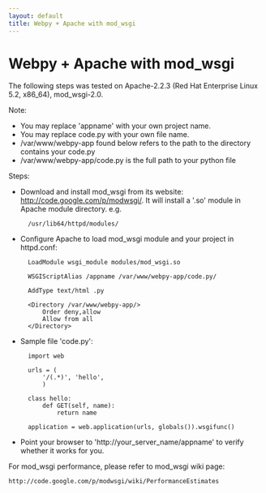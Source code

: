 ```yaml
---
layout: default
title: Webpy + Apache with mod_wsgi
---
```


# Webpy + Apache with mod_wsgi

The following steps was tested on Apache-2.2.3 (Red Hat Enterprise Linux 5.2, x86_64), mod_wsgi-2.0.

Note:

* You may replace 'appname' with your own project name.
* You may replace code.py with your own file name.
* /var/www/webpy-app found below refers to the path to the directory contains your code.py
* /var/www/webpy-app/code.py is the full path to your python file

Steps:

* Download and install mod_wsgi from its website: http://code.google.com/p/modwsgi/. It will install a '.so' module in Apache module directory. e.g.

        /usr/lib64/httpd/modules/

* Configure Apache to load mod_wsgi module and your project in httpd.conf:

        LoadModule wsgi_module modules/mod_wsgi.so

        WSGIScriptAlias /appname /var/www/webpy-app/code.py/

        AddType text/html .py

        <Directory /var/www/webpy-app/>
            Order deny,allow
            Allow from all
        </Directory>

* Sample file 'code.py':

        import web

        urls = (
            '/(.*)', 'hello',
            )

        class hello:
            def GET(self, name):
                return name

        application = web.application(urls, globals()).wsgifunc()

* Point your browser to 'http://your_server_name/appname' to verify whether it works for you.

For mod_wsgi performance, please refer to mod_wsgi wiki page:

    http://code.google.com/p/modwsgi/wiki/PerformanceEstimates